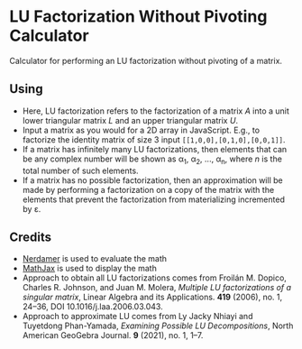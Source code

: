 # LU Factorization Without Pivoting Calculator
Calculator for performing an LU factorization without pivoting of a matrix.

## Using

* Here, LU factorization refers to the factorization of a matrix *A* into a unit lower triangular matrix *L* and an upper triangular matrix *U*.
* Input a matrix as you would for a 2D array in JavaScript. E.g., to factorize the identity matrix of size 3 input `[[1,0,0],[0,1,0],[0,0,1]]`.
* If a matrix has infinitely many LU factorizations, then elements that can be any complex number will be shown as α<sub>1</sub>, α<sub>2</sub>, ..., α<sub>n</sub>, where *n* is the total number of such elements.
* If a matrix has no possible factorization, then an approximation will be made by performing a factorization on a copy of the matrix with the elements that prevent the factorization from materializing incremented by ε.

## Credits

* [Nerdamer](https://nerdamer.com/) is used to evaluate the math
* [MathJax](https://www.mathjax.org/) is used to display the math
* Approach to obtain all LU factorizations comes from Froilán M. Dopico, Charles R. Johnson, and Juan M. Molera, *Multiple LU factorizations of a singular matrix*, Linear Algebra and its Applications. **419** (2006), no. 1, 24–36, DOI 10.1016/j.laa.2006.03.043.
* Approach to approximate LU comes from Ly Jacky Nhiayi and Tuyetdong Phan-Yamada, *Examining Possible LU Decompositions*, North American GeoGebra Journal. **9** (2021), no. 1, 1–7.
